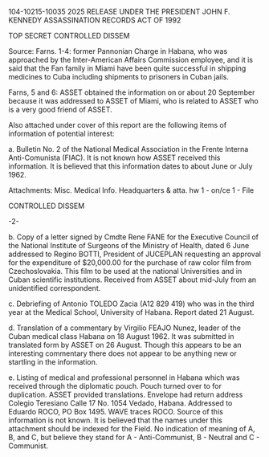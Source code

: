 104-10215-10035
2025 RELEASE UNDER THE PRESIDENT JOHN F. KENNEDY ASSASSINATION RECORDS ACT OF 1992

TOP SECRET
CONTROLLED DISSEM

Source:
Farns. 1-4: former Pannonian Charge in Habana, who was approached by the Inter-American Affairs Commission employee, and it is said that the Fan family in Miami have been quite successful in shipping medicines to Cuba including shipments to prisoners in Cuban jails.

Farns, 5 and 6: ASSET obtained the information on or about 20 September because it was addressed to ASSET of Miami, who is related to ASSET who is a very good friend of ASSET.

Also attached under cover of this report are the following items of information of potential interest:

a. Bulletin No. 2 of the National Medical Association in the Frente Interna Anti-Comunista (FIAC). It is not known how ASSET received this information. It is believed that this information dates to about June or July 1962.

Attachments:
Misc. Medical Info.
Headquarters & atta. hw
1 - on/ce
1 - File

CONTROLLED DISSEM

-2-

b. Copy of a letter signed by Cmdte Rene FANE for the Executive Council of the National Institute of Surgeons of the Ministry of Health, dated 6 June addressed to Regino BOTTI, President of JUCEPLAN requesting an approval for the expenditure of $20,000.00 for the purchase of raw color film from Czechoslovakia. This film to be used at the national Universities and in Cuban scientific institutions. Received from ASSET about mid-July from an unidentified correspondent.

c. Debriefing of Antonio TOLEDO Zacia (A12 829 419) who was in the third year at the Medical School, University of Habana. Report dated 21 August.

d. Translation of a commentary by Virgilio FEAJO Nunez, leader of the Cuban medical class Habana on 18 August 1962. It was submitted in translated form by ASSET on 26 August. Though this appears to be an interesting commentary there does not appear to be anything new or startling in the information.

e. Listing of medical and professional personnel in Habana which was received through the diplomatic pouch. Pouch turned over to for duplication. ASSET provided translations. Envelope had return address Colegio Teresiano Calle 17 No. 1054 Vedado, Habana. Addressed to Eduardo ROCO, PO Box 1495. WAVE traces ROCO. Source of this information is not known. It is believed that the names under this attachment should be indexed for the Field. No indication of meaning of A, B, and C, but believe they stand for A - Anti-Communist, B - Neutral and C - Communist.
